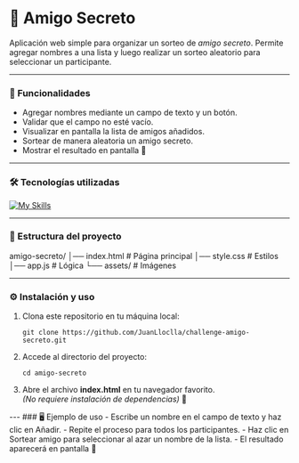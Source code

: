# 🎁 Amigo Secreto
Aplicación web simple para organizar un sorteo de *amigo secreto*.
Permite agregar nombres a una lista y luego realizar un sorteo aleatorio para seleccionar un participante.

---
### 🚀 Funcionalidades
- Agregar nombres mediante un campo de texto y un botón.
- Validar que el campo no esté vacío.
- Visualizar en pantalla la lista de amigos añadidos.
- Sortear de manera aleatoria un amigo secreto.
- Mostrar el resultado en pantalla 🎉
---

### 🛠️ Tecnologías utilizadas
[![My Skills](https://skillicons.dev/icons?i=js,html,css)](https://skillicons.dev)

---

### 📂 Estructura del proyecto
amigo-secreto/
│── index.html        # Página principal
│── style.css         # Estilos
│── app.js            # Lógica
└── assets/           # Imágenes

---
### ⚙️ Instalación y uso
<ol>
  <li>Clona este repositorio en tu máquina local:</li>
  
  <pre><code>git clone https://github.com/JuanLloclla/challenge-amigo-secreto.git</code></pre>
  <li>Accede al directorio del proyecto:</li>
  <pre><code>cd amigo-secreto</code></pre>
  
  <li>Abre el archivo <b>index.html</b> en tu navegador favorito.<br>
  <i>(No requiere instalación de dependencias)</i> 🚀</li>
</ol>
---
### 🖥️ Ejemplo de uso
- Escribe un nombre en el campo de texto y haz clic en Añadir.
- Repite el proceso para todos los participantes.
- Haz clic en Sortear amigo para seleccionar al azar un nombre de la lista.
- El resultado aparecerá en pantalla 🎉
